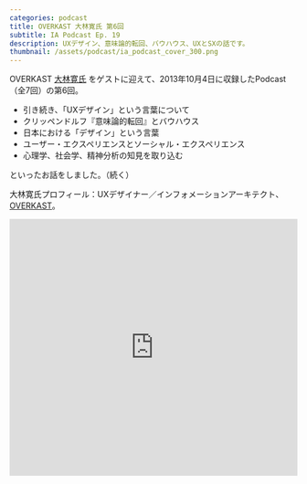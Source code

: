 ```yaml
---
categories: podcast
title: OVERKAST 大林寛氏 第6回
subtitle: IA Podcast Ep. 19
description: UXデザイン、意味論的転回、バウハウス、UXとSXの話です。
thumbnail: /assets/podcast/ia_podcast_cover_300.png
---
```


OVERKAST [大林寛氏](http://overkast.jp/about/) をゲストに迎えて、2013年10月4日に収録したPodcast（全7回）の第6回。

- 引き続き、「UXデザイン」という言葉について
- クリッペンドルフ『意味論的転回』とバウハウス
- 日本における「デザイン」という言葉
- ユーザー・エクスペリエンスとソーシャル・エクスペリエンス
- 心理学、社会学、精神分析の知見を取り込む

といったお話をしました。（続く）

大林寛氏プロフィール：UXデザイナー／インフォメーションアーキテクト、[OVERKAST](http://overkast.jp/)。

<iframe width="100%" height="450" scrolling="no" frameborder="no" src="https://w.soundcloud.com/player/?url=https%3A//api.soundcloud.com/tracks/283581840&amp;auto_play=false&amp;hide_related=false&amp;show_comments=true&amp;show_user=true&amp;show_reposts=false&amp;visual=true"></iframe>
